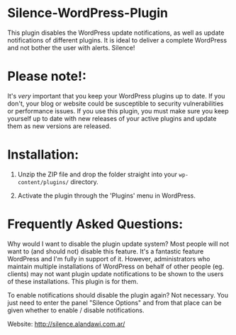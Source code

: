 Silence-WordPress-Plugin
========================

This plugin disables the WordPress update notifications, as well as update notifications of different plugins. It is ideal to deliver a complete WordPress and not bother the user with alerts. Silence!


Please note!:
========================
It's *very* important that you keep your WordPress plugins up to date. If you don't, your blog or website could be susceptible to security vulnerabilities or performance issues. If you use this plugin, you must make sure you keep yourself up to date with new releases of your active plugins and update them as new versions are released.


Installation:
========================
1) Unzip the ZIP file and drop the folder straight into your `wp-content/plugins/` directory.

2) Activate the plugin through the 'Plugins' menu in WordPress.


Frequently Asked Questions:
========================

Why would I want to disable the plugin update system?
Most people will not want to (and should not) disable this feature. It's a fantastic feature WordPress and I'm fully in support of it. However, administrators who maintain multiple installations of WordPress on behalf of other people (eg. clients) may not want plugin update notifications to be shown to the users of these installations. This plugin is for them.

To enable notifications should disable the plugin again?
Not necessary. You just need to enter the panel "Silence Options" and from that place can be given whether to enable / disable notifications.

Website: http://silence.alandawi.com.ar/